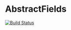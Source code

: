 # AbstractFields

[![Build Status](https://travis-ci.org/abeschneider/AbstractFields.jl.svg?branch=master)](https://travis-ci.org/abeschneider/AbstractFields.jl)
